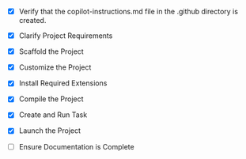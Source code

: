 <!-- Use this file to provide workspace-specific custom instructions to Copilot. For more details, visit https://code.visualstudio.com/docs/copilot/copilot-customization#_use-a-githubcopilotinstructionsmd-file -->
- [x] Verify that the copilot-instructions.md file in the .github directory is created.

- [x] Clarify Project Requirements
	<!-- React PWA with Vite and Material-UI for film photography metadata tracking -->

- [x] Scaffold the Project
	<!--
	Created Vite React TypeScript project with npm install completed.
	-->

- [x] Customize the Project
	<!--
	Implemented complete film photography tracking app with:
	- MainScreen with tabbed interface (Film Rolls and Cameras)
	- SetupScreen for film roll configuration with camera selection
	- CameraScreen with photo capture and settings
	- GalleryScreen for viewing all exposures with JSON export and mobile sharing
	- DetailsScreen for editing metadata
	- CameraManagementScreen for managing equipment with Make/Model/Lens
	- PWA configuration with manifest and service worker
	- Manual PWA update system with user confirmation
	- Local storage for persistence of both film rolls and cameras
	- Material-UI for modern UI components with tabbed navigation
	- Web Share API integration for mobile sharing
	- Auto-generated camera names (e.g., "Zenit ET, Helios 44-2 f/2")
	-->

- [x] Install Required Extensions
	<!-- No extensions needed for Vite React project -->

- [x] Compile the Project
	<!--
	Project compiles successfully with no errors.
	PWA service worker and manifest generated correctly.
	All dependencies installed and working properly.
	-->

- [x] Create and Run Task
	<!--
	Development server task created and running on http://localhost:5173/
	 -->

- [x] Launch the Project
	<!--
	Project successfully launched and running on https://localhost:5173/
	All features fully functional including tabbed interface, camera management, and mobile sharing.
	 -->

- [ ] Ensure Documentation is Complete
	<!--
	Verify that all previous steps have been completed.
	Verify that README.md and the copilot-instructions.md file in the .github directory exists and contains current project information.
	Clean up the copilot-instructions.md file in the .github directory by removing all HTML comments.
	 -->